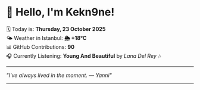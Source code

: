 # 👋 Hello, I'm Kekn9ne!

🗓️ Today is: **Thursday, 23 October 2025**  
🌤️ Weather in Istanbul: **🌦   +18°C**  
📊 GitHub Contributions: **90**  
🎧 Currently Listening: **Young And Beautiful** by *Lana Del Rey* 🎶

---

_"I've always lived in the moment. — *Yanni*"_

---
